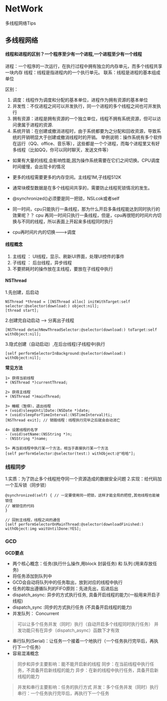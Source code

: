 # NetWork
多线程网络Tips

## 多线程网络

#### 线程和进程的区别？一个程序至少有一个进程,一个进程至少有一个线程
进程：一个程序的一次运行，在执行过程中拥有独立的内存单元，而多个线程共享一块内存
线程：线程是指进程内的一个执行单元。
联系：线程是进程的基本组成单位

区别：
1. 调度：线程作为调度和分配的基本单位，进程作为拥有资源的基本单位
2. 并发性：不仅进程之间可以并发执行，同一个进程的多个线程之间也可并发执行
3. 拥有资源：进程是拥有资源的一个独立单位，线程不拥有系统资源，但可以访问隶属于进程的资源.
4. 系统开销：在创建或撤消进程时，由于系统都要为之分配和回收资源，导致系统的开销明显大于创建或撤消线程时的开销。
举例说明：操作系统有多个软件在运行（QQ、office、音乐等），这些都是一个个进程，而每个进程里又有好多线程（比如QQ，你可以同时聊天，发送文件等）

* 如果有大量的线程,会影响性能,因为操作系统需要在它们之间切换。CPU调度时间缓慢，会出现卡的情况
* 更多的线程需要更多的内存空间。主线程1M,子线程512K
* 通常块模型数据是在多个线程间共享的，需要防止线程死锁情况的发生。
* @synchronized()必须要是同一把锁，NSLcok或者self

*  同一时间，cpu只能执行一条线程，那为什么开启多条线程能达到同时执行的效果呢？？
cpu 再同一时间只执行一条线程，但是，cpu再很短的时间片内切换与不同的线程，所以表面上开起来多线程同时执行
*  cpu再时间片内的切换--->调度

#### 线程概念

1. 主线程 ： UI线程，显示、刷新UI界面，处理UI控件的事件
2. 子线程 ： 后台线程，异步线程
3. 不要把耗时的操作放在主线程，要放在子线程中执行

#### NSThread

1.先创建，后启动
```objc
NSThread *thread = [[NSThread alloc] initWithTarget:self selector:@selector(download:) object:nil];
[thread start];
```

2.创建完自动启动 --> 分离出子线程
```objc
[NSThread detachNewThreadSelector:@selector(download:) toTarget:self withObject:nil];
```

3.隐式创建（自动启动）,在后台线程(子线程中)执行
```objc
[self performSelectorInBackground:@selector(download:) withObject:nil];
```
**常见方法**
```
1> 获得当前线程
+ (NSThread *)currentThread;

2> 获得主线程
+ (NSThread *)mainThread;

3> 睡眠（暂停），退出线程
+ (void)sleepUntilDate:(NSDate *)date;
+ (void)sleepForTimeInterval:(NSTimeInterval)ti;
[NSThread exit]; // 销毁线程：线程执行完毕之后就会自动消亡

4> 设置线程的名字
- (void)setName:(NSString *)n;
- (NSString *)name;

5> 再当前线程中执行某一个方法，相当于直接执行某一个方法
[self performSelector:@selector(test:) withObject:@"哈哈"];
```

### 线程同步

1.实质：为了防止多个线程抢夺同一个资源造成的数据安全问题
2.实现：给代码加一个互斥锁（同步锁）
```objc
@synchronized(self) { // 一定要使用同一把锁，这样才能全局的把控,其他线程也能被锁住
// 被锁住的代码
}
```

```objc
// 回到主线程，线程之间的通信
[self performSelectorOnMainThread:@selector(downloadFinished:) withObject:img waitUntilDone:YES];
```

### GCD

**GCD要点**
*  两个核心概念：任务(执行什么操作,用block 封装任务) 和 队列:(用来存放任务)
*  将任务添加到队列中
*  GCD会自动将队列中的任务取出，放到对应的线程中执行
*  任务的取出遵循队列的FIFO原则：先进先出，后进后出
*  dispatch_async: 异步的方式执行任务, 具备开启线程的能力(一般用来开启子线程)
*  dispatch_sync :同步的方式执行任务 (不具备开启线程的能力)
*  并发队列： Concurrent
>  可以让多个任务并发（同时）执行（自动开启多个线程同时执行任务）
>  并发功能只有在异步（dispatch_async）函数下才有效

*  串行队列(Serial)：让任务一个接着一个地执行（一个任务执行完毕后，再执行下一个任务）
*  容易混淆概念
>  同步和异步主要影响：能不能开启新的线程
>  同步：在当前线程中执行任务，不具备开启新线程的能力
>  异步：在新的线程中执行任务，具备开启新线程的能力

>  并发和串行主要影响：任务的执行方式
>  并发：多个任务并发（同时）执行
>  串行：一个任务执行完毕后，再执行下一个任务







